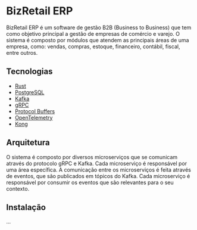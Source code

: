 # BizRetail ERP

BizRetail ERP é um software de gestão B2B (Business to Business) que tem como objetivo principal a gestão de empresas de comércio e varejo. O sistema é composto por módulos que atendem as principais áreas de uma empresa, como: vendas, compras, estoque, financeiro, contábil, fiscal, entre outros.

## Tecnologias

- [Rust](https://www.rust-lang.org/)
- [PostgreSQL](https://www.postgresql.org/)
- [Kafka](https://kafka.apache.org/)
- [gRPC](https://grpc.io/)
- [Protocol Buffers](https://developers.google.com/protocol-buffers)
- [OpenTelemetry](https://opentelemetry.io/)
- [Kong](https://konghq.com/)

## Arquitetura

O sistema é composto por diversos microserviços que se comunicam através do protocolo gRPC e Kafka. Cada microserviço é responsável por uma área específica. A comunicação entre os microserviços é feita através de eventos, que são publicados em tópicos do Kafka. Cada microserviço é responsável por consumir os eventos que são relevantes para o seu contexto.

## Instalação

...
